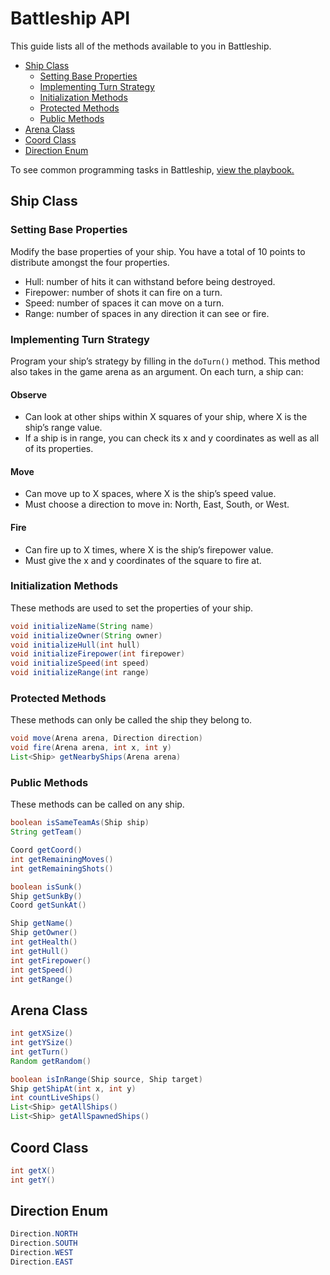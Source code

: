 # Battleship API

This guide lists all of the methods available to you in Battleship.

* [Ship Class](#ship-class)
	* [Setting Base Properties](#setting-base-properties)
	* [Implementing Turn Strategy](#implementing-turn-strategy)
	* [Initialization Methods](#initialization-methods)
	* [Protected Methods](#protected-methods)
	* [Public Methods](#public-methods)
* [Arena Class](#arena-class)
* [Coord Class](#coord-class)
* [Direction Enum](#direction-enum)

To see common programming tasks in Battleship, [view the playbook.](/playbook)

## Ship Class

### Setting Base Properties

Modify the base properties of your ship. You have a total of 10 points to distribute amongst the four properties.

* Hull: number of hits it can withstand before being destroyed.
* Firepower: number of shots it can fire on a turn.
* Speed: number of spaces it can move on a turn.
* Range: number of spaces in any direction it can see or fire.

### Implementing Turn Strategy

Program your ship’s strategy by filling in the `doTurn()` method. This method also takes in the game arena as an argument. On each turn, a ship can:

#### Observe

* Can look at other ships within X squares of your ship, where X is the ship’s range value.
* If a ship is in range, you can check its x and y coordinates as well as all of its properties.

#### Move

* Can move up to X spaces, where X is the ship’s speed value.
* Must choose a direction to move in: North, East, South, or West.

#### Fire

* Can fire up to X times, where X is the ship’s firepower value.
* Must give the x and y coordinates of the square to fire at.

### Initialization Methods

These methods are used to set the properties of your ship.

```java
void initializeName(String name)
void initializeOwner(String owner)
void initializeHull(int hull)
void initializeFirepower(int firepower)
void initializeSpeed(int speed)
void initializeRange(int range)
```

### Protected Methods

These methods can only be called the ship they belong to.

```java
void move(Arena arena, Direction direction)
void fire(Arena arena, int x, int y)
List<Ship> getNearbyShips(Arena arena)
```

### Public Methods

These methods can be called on any ship.

```java
boolean isSameTeamAs(Ship ship)
String getTeam()
```

```java
Coord getCoord()
int getRemainingMoves()
int getRemainingShots()
```

```java
boolean isSunk()
Ship getSunkBy()
Coord getSunkAt()
```

```java
Ship getName()
Ship getOwner()
int getHealth()
int getHull()
int getFirepower()
int getSpeed()
int getRange()
```

## Arena Class

```java
int getXSize()
int getYSize()
int getTurn()
Random getRandom()
```

```java
boolean isInRange(Ship source, Ship target)
Ship getShipAt(int x, int y)
int countLiveShips()
List<Ship> getAllShips()
List<Ship> getAllSpawnedShips()
```

## Coord Class

```java
int getX()
int getY()
```

## Direction Enum

```java
Direction.NORTH
Direction.SOUTH
Direction.WEST
Direction.EAST
```
